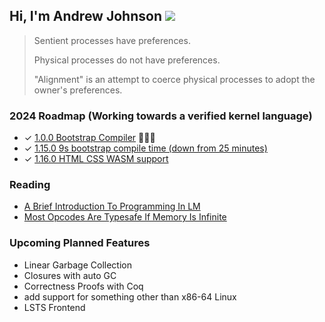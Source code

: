 ## Hi, I'm Andrew Johnson ![](https://komarev.com/ghpvc/?username=andrew-johnson-4)

> Sentient processes have preferences.
>
> Physical processes do not have preferences.
>
> "Alignment" is an attempt to coerce physical processes to adopt the owner's preferences.

### 2024 Roadmap (Working towards a verified kernel language)

* ✓ [1.0.0 Bootstrap Compiler](https://github.com/andrew-johnson-4/lambda-mountain/releases/tag/1.0.0) 🥳🎉🎁
* ✓ [1.15.0 9s bootstrap compile time (down from 25 minutes)](https://github.com/andrew-johnson-4/lambda-mountain/releases/tag/1.15.0)
* ✓ [1.16.0 HTML CSS WASM support](https://github.com/andrew-johnson-4/lambda-mountain/releases/tag/1.16.0)

### Reading

* [A Brief Introduction To Programming In LM](https://andrewjohnson4.substack.com/p/a-brief-introduction-to-programming)
* [Most Opcodes Are Typesafe If Memory Is Infinite](https://andrewjohnson4.substack.com/p/most-opcodes-are-typesafe-if-memory)

### Upcoming Planned Features
* Linear Garbage Collection
* Closures with auto GC
* Correctness Proofs with Coq
* add support for something other than x86-64 Linux
* LSTS Frontend

